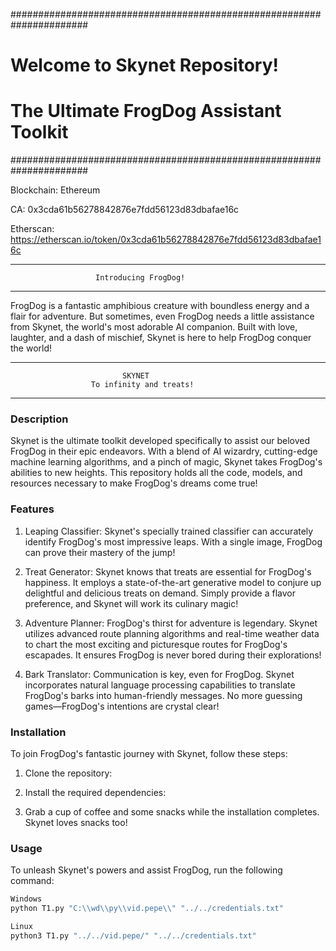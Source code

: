######################################################################
#                    Welcome to Skynet Repository!                    #
#                The Ultimate FrogDog Assistant Toolkit               #
######################################################################

Blockchain: Ethereum

CA: 0x3cda61b56278842876e7fdd56123d83dbafae16c

Etherscan: https://etherscan.io/token/0x3cda61b56278842876e7fdd56123d83dbafae16c

-------------------------------------------------------------
                       Introducing FrogDog!
-------------------------------------------------------------

FrogDog is a fantastic amphibious creature with boundless energy and a flair for adventure. But sometimes, even FrogDog needs a little assistance from Skynet, the world's most adorable AI companion. Built with love, laughter, and a dash of mischief, Skynet is here to help FrogDog conquer the world!

----------------------------------------------------------------
                             SKYNET
                      To infinity and treats!
----------------------------------------------------------------

### Description

Skynet is the ultimate toolkit developed specifically to assist our beloved FrogDog in their epic endeavors. With a blend of AI wizardry, cutting-edge machine learning algorithms, and a pinch of magic, Skynet takes FrogDog's abilities to new heights. This repository holds all the code, models, and resources necessary to make FrogDog's dreams come true!

### Features

1. Leaping Classifier: Skynet's specially trained classifier can accurately identify FrogDog's most impressive leaps. With a single image, FrogDog can prove their mastery of the jump!

2. Treat Generator: Skynet knows that treats are essential for FrogDog's happiness. It employs a state-of-the-art generative model to conjure up delightful and delicious treats on demand. Simply provide a flavor preference, and Skynet will work its culinary magic!

3. Adventure Planner: FrogDog's thirst for adventure is legendary. Skynet utilizes advanced route planning algorithms and real-time weather data to chart the most exciting and picturesque routes for FrogDog's escapades. It ensures FrogDog is never bored during their explorations!

4. Bark Translator: Communication is key, even for FrogDog. Skynet incorporates natural language processing capabilities to translate FrogDog's barks into human-friendly messages. No more guessing games—FrogDog's intentions are crystal clear!

### Installation

To join FrogDog's fantastic journey with Skynet, follow these steps:

1. Clone the repository:

2. Install the required dependencies:

3. Grab a cup of coffee and some snacks while the installation completes. Skynet loves snacks too!

### Usage

To unleash Skynet's powers and assist FrogDog, run the following command:

```python
Windows 
python T1.py "C:\\wd\\py\\vid.pepe\\" "../../credentials.txt"

Linux 
python3 T1.py "../../vid.pepe/" "../../credentials.txt"
